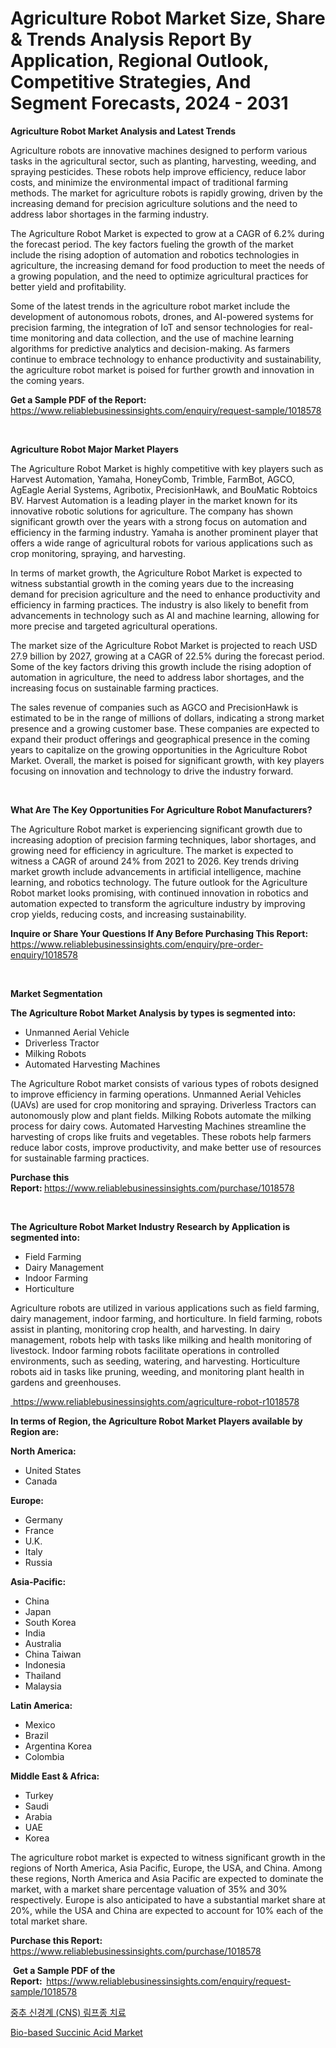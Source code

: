 <p><h1>Agriculture Robot Market Size, Share & Trends Analysis Report By Application, Regional Outlook, Competitive Strategies, And Segment Forecasts, 2024 - 2031</h1></p><p><strong>Agriculture Robot Market Analysis and Latest Trends</strong></p>
<p><p>Agriculture robots are innovative machines designed to perform various tasks in the agricultural sector, such as planting, harvesting, weeding, and spraying pesticides. These robots help improve efficiency, reduce labor costs, and minimize the environmental impact of traditional farming methods. The market for agriculture robots is rapidly growing, driven by the increasing demand for precision agriculture solutions and the need to address labor shortages in the farming industry.</p><p>The Agriculture Robot Market is expected to grow at a CAGR of 6.2% during the forecast period. The key factors fueling the growth of the market include the rising adoption of automation and robotics technologies in agriculture, the increasing demand for food production to meet the needs of a growing population, and the need to optimize agricultural practices for better yield and profitability.</p><p>Some of the latest trends in the agriculture robot market include the development of autonomous robots, drones, and AI-powered systems for precision farming, the integration of IoT and sensor technologies for real-time monitoring and data collection, and the use of machine learning algorithms for predictive analytics and decision-making. As farmers continue to embrace technology to enhance productivity and sustainability, the agriculture robot market is poised for further growth and innovation in the coming years.</p></p>
<p><strong>Get a Sample PDF of the Report:&nbsp;</strong> <a href="https://www.reliablebusinessinsights.com/enquiry/request-sample/1018578">https://www.reliablebusinessinsights.com/enquiry/request-sample/1018578</a></p>
<p>&nbsp;</p>
<p><strong>Agriculture Robot Major Market Players</strong></p>
<p><p>The Agriculture Robot Market is highly competitive with key players such as Harvest Automation, Yamaha, HoneyComb, Trimble, FarmBot, AGCO, AgEagle Aerial Systems, Agribotix, PrecisionHawk, and BouMatic Robtoics BV. Harvest Automation is a leading player in the market known for its innovative robotic solutions for agriculture. The company has shown significant growth over the years with a strong focus on automation and efficiency in the farming industry. Yamaha is another prominent player that offers a wide range of agricultural robots for various applications such as crop monitoring, spraying, and harvesting.</p><p>In terms of market growth, the Agriculture Robot Market is expected to witness substantial growth in the coming years due to the increasing demand for precision agriculture and the need to enhance productivity and efficiency in farming practices. The industry is also likely to benefit from advancements in technology such as AI and machine learning, allowing for more precise and targeted agricultural operations.</p><p>The market size of the Agriculture Robot Market is projected to reach USD 27.9 billion by 2027, growing at a CAGR of 22.5% during the forecast period. Some of the key factors driving this growth include the rising adoption of automation in agriculture, the need to address labor shortages, and the increasing focus on sustainable farming practices.</p><p>The sales revenue of companies such as AGCO and PrecisionHawk is estimated to be in the range of millions of dollars, indicating a strong market presence and a growing customer base. These companies are expected to expand their product offerings and geographical presence in the coming years to capitalize on the growing opportunities in the Agriculture Robot Market. Overall, the market is poised for significant growth, with key players focusing on innovation and technology to drive the industry forward.</p></p>
<p>&nbsp;</p>
<p><strong>What Are The Key Opportunities For Agriculture Robot Manufacturers?</strong></p>
<p><p>The Agriculture Robot market is experiencing significant growth due to increasing adoption of precision farming techniques, labor shortages, and growing need for efficiency in agriculture. The market is expected to witness a CAGR of around 24% from 2021 to 2026. Key trends driving market growth include advancements in artificial intelligence, machine learning, and robotics technology. The future outlook for the Agriculture Robot market looks promising, with continued innovation in robotics and automation expected to transform the agriculture industry by improving crop yields, reducing costs, and increasing sustainability.</p></p>
<p><strong>Inquire or Share Your Questions If Any Before Purchasing This Report:</strong> <a href="https://www.reliablebusinessinsights.com/enquiry/pre-order-enquiry/1018578">https://www.reliablebusinessinsights.com/enquiry/pre-order-enquiry/1018578</a></p>
<p>&nbsp;</p>
<p><strong>Market Segmentation</strong></p>
<p><strong>The Agriculture Robot Market Analysis by types is segmented into:</strong></p>
<p><ul><li>Unmanned Aerial Vehicle</li><li>Driverless Tractor</li><li>Milking Robots</li><li>Automated Harvesting Machines</li></ul></p>
<p><p>The Agriculture Robot market consists of various types of robots designed to improve efficiency in farming operations. Unmanned Aerial Vehicles (UAVs) are used for crop monitoring and spraying. Driverless Tractors can autonomously plow and plant fields. Milking Robots automate the milking process for dairy cows. Automated Harvesting Machines streamline the harvesting of crops like fruits and vegetables. These robots help farmers reduce labor costs, improve productivity, and make better use of resources for sustainable farming practices.</p></p>
<p><strong>Purchase this Report:&nbsp;</strong><a href="https://www.reliablebusinessinsights.com/purchase/1018578">https://www.reliablebusinessinsights.com/purchase/1018578</a></p>
<p>&nbsp;</p>
<p><strong>The Agriculture Robot Market Industry Research by Application is segmented into:</strong></p>
<p><ul><li>Field Farming</li><li>Dairy Management</li><li>Indoor Farming</li><li>Horticulture</li></ul></p>
<p><p>Agriculture robots are utilized in various applications such as field farming, dairy management, indoor farming, and horticulture. In field farming, robots assist in planting, monitoring crop health, and harvesting. In dairy management, robots help with tasks like milking and health monitoring of livestock. Indoor farming robots facilitate operations in controlled environments, such as seeding, watering, and harvesting. Horticulture robots aid in tasks like pruning, weeding, and monitoring plant health in gardens and greenhouses.</p></p>
<p><a href="https://www.reliablebusinessinsights.com/agriculture-robot-r1018578">&nbsp;https://www.reliablebusinessinsights.com/agriculture-robot-r1018578</a></p>
<p><strong>In terms of Region, the Agriculture Robot Market Players available by Region are:</strong></p>
<p>
    <p> <strong> North America: </strong>
        <ul>
            <li>United States</li>
            <li>Canada</li>
        </ul>
        </p> 
    <p> <strong> Europe: </strong>
        <ul>
            <li>Germany</li>
            <li>France</li>
            <li>U.K.</li>
            <li>Italy</li>
            <li>Russia</li>
        </ul>
        </p> 
    <p> <strong> Asia-Pacific: </strong>
        <ul>
            <li>China</li>
            <li>Japan</li>
            <li>South Korea</li>
            <li>India</li>
            <li>Australia</li>
            <li>China Taiwan</li>
            <li>Indonesia</li>
            <li>Thailand</li>
            <li>Malaysia</li>
        </ul>
        </p> 
    <p> <strong> Latin America: </strong>
        <ul>
            <li>Mexico</li>
            <li>Brazil</li>
            <li>Argentina Korea</li>
            <li>Colombia</li>
        </ul>
        </p> 
    <p> <strong> Middle East & Africa: </strong>
        <ul>
            <li>Turkey</li>
            <li>Saudi</li>
            <li>Arabia</li>
            <li>UAE</li>
            <li>Korea</li>
        </ul>
    </p>
    </p>
<p><p>The agriculture robot market is expected to witness significant growth in the regions of North America, Asia Pacific, Europe, the USA, and China. Among these regions, North America and Asia Pacific are expected to dominate the market, with a market share percentage valuation of 35% and 30% respectively. Europe is also anticipated to have a substantial market share at 20%, while the USA and China are expected to account for 10% each of the total market share.</p></p>
<p><strong>Purchase this Report: </strong><a href="https://www.reliablebusinessinsights.com/purchase/1018578">https://www.reliablebusinessinsights.com/purchase/1018578</a></p>
<p>&nbsp;<strong>Get a Sample PDF of the Report:&nbsp;&nbsp;</strong><a href="https://www.reliablebusinessinsights.com/enquiry/request-sample/1018578">https://www.reliablebusinessinsights.com/enquiry/request-sample/1018578</a></p>
<p><strong></strong></p>
<p><p><a href="https://github.com/hxzi07639916/Market-Research-Report-List-2/blob/main/359664280568.md">중추 신경계 (CNS) 림프종 치료</a></p><p><a href="https://github.com/mabutironaldo/Market-Research-Report-List-4/blob/main/bio-based-succinic-acid-market.md">Bio-based Succinic Acid Market</a></p></p>